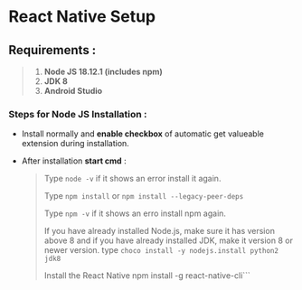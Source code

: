 # React Native Setup

## Requirements :
> 1. **Node JS 18.12.1 (includes npm)**
> 2. **JDK 8**
> 3. **Android Studio**
### Steps for Node JS Installation :
 
- Install normally and **enable checkbox** of automatic get valueable extension during installation.
- After installation **start cmd** :
    
    > Type `node -v` if it shows an error install it again.
    >
    > Type `npm install` or `npm install --legacy-peer-deps`
    >
    > Type `npm -v` if it shows an erro install npm again.
    >
    > If you have already installed Node.js, make sure it has version above 8 and if you have already installed JDK, make it version 8 or newer version.
    type `choco install -y nodejs.install python2 jdk8` 
    >
    > Install the React Native npm install -g react-native-cli```